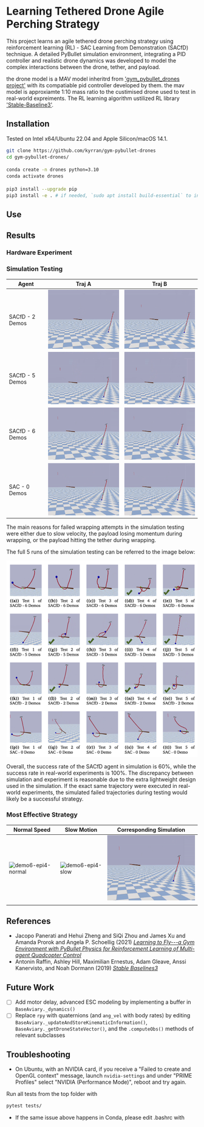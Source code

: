 # Learning Tethered Drone Agile Perching Strategy

This project learns an agile tethered drone perching strategy using reinforcement learning (RL) - SAC Learning from Demonstration (SACfD) technique. A detailed PyBullet simulation environment, integrating a PID controller and realistic drone dynamics was developed to model the complex interactions between the drone, tether, and payload.


the drone model is a MAV model inheritrd from ['gym_pybullet_drones project'](https://github.com/utiasDSL/gym-pybullet-drones) with its compatiable pid controller developed by them. the mav model is approxiamte 1:10 mass ratio to the custimised drone used to test in real-world expreiments. The RL learning algorithm ustilized RL library ['Stable-Baseline3'](https://github.com/DLR-RM/stable-baselines3). 


## Installation

Tested on Intel x64/Ubuntu 22.04 and Apple Silicon/macOS 14.1.

```sh
git clone https://github.com/kyrran/gym-pybullet-drones
cd gym-pybullet-drones/

conda create -n drones python=3.10
conda activate drones

pip3 install --upgrade pip
pip3 install -e . # if needed, `sudo apt install build-essential` to install `gcc` and build `pybullet`

```

## Use

## Results

### Hardware Experiment



### Simulation Testing

| **Agent**               | **Traj A**                                                                                                                                   | **Traj B**                                                                                                                                   |
|-------------------------|--------------------------------------------------------------------------------------------------------------------------------------------|--------------------------------------------------------------------------------------------------------------------------------------------|
| SACfD - 2 Demos         | <img src="gym_pybullet_drones/assets/demo2-epi4.gif" alt="demo2-epi4" width="300"/>                                                      | <img src="gym_pybullet_drones/assets/demo2-epi5.gif" alt="demo2-epi5" width="300"/>                                                      |
| SACfD - 5 Demos         | <img src="gym_pybullet_drones/assets/demo5-epi4.gif" alt="demo5-epi4" width="300"/>                                                      | <img src="gym_pybullet_drones/assets/demo5-epi5.gif" alt="demo5-epi5" width="300"/>                                                      |
| SACfD - 6 Demos         | <img src="gym_pybullet_drones/assets/demo6-epi4.gif" alt="demo6-epi4" width="300"/>                                                      | <img src="gym_pybullet_drones/assets/demo6-epi5.gif" alt="demo6-epi5" width="300"/>                                                      |
| SAC - 0 Demos           | <img src="gym_pybullet_drones/assets/demo0-epi4.gif" alt="demo0-epi4" width="300"/>                                                      | <img src="gym_pybullet_drones/assets/demo0-epi5.gif" alt="demo0-epi5" width="300"/>                                                      |


The main reasons for failed wrapping attempts in the simulation testing were either due to slow velocity, the payload losing momentum during wrapping, or the payload hitting the tether during wrapping.

The full 5 runs of the simulation testing can be referred to the image below:

<img src="gym_pybullet_drones/assets/simulation-test-img.png" alt="simulation test" width ='600'> 


Overall, the success rate of the SACfD agent in simulation is 60%, while the success rate in real-world experiments is 100%. The discrepancy between simulation and experiment is reasonable due to the extra lightweight design used in the simulation. If the exact same trajectory were executed in real-world experiments, the simulated failed trajectories during testing would likely be a successful strategy.

### Most Effective Strategy

| **Normal Speed**                                                                                                                             | **Slow Motion**                                                                                                                             | **Corresponding Simulation**                                                                                                                        |
|-------------------------|--------------------------------------------------------------------------------------------------------------------------------------------|--------------------------------------------------------------------------------------------------------------------------------------------|
| <img src="gym_pybullet_drones/assets/demo6_epi4_normal.gif" alt="demo6-epi4-normal" width="300"/>  | <img src="gym_pybullet_drones/assets/demo6_epi4_slow-crop.gif" alt="demo6-epi4-slow" width="300"/>                                     | <img src="gym_pybullet_drones/assets/demo6-epi4.gif" alt="demo6-epi4" width="300"/>                                                                                      |
                                                     |


## References

- Jacopo Panerati and Hehui Zheng and SiQi Zhou and James Xu and Amanda Prorok and Angela P. Schoellig (2021) [*Learning to Fly---a Gym Environment with PyBullet Physics for Reinforcement Learning of Multi-agent Quadcopter Control*](https://arxiv.org/abs/2103.02142) 
- Antonin Raffin, Ashley Hill, Maximilian Ernestus, Adam Gleave, Anssi Kanervisto, and Noah Dormann (2019) [*Stable Baselines3*](https://github.com/DLR-RM/stable-baselines3)

## Future Work

- [ ] Add motor delay, advanced ESC modeling by implementing a buffer in `BaseAviary._dynamics()`
- [ ] Replace `rpy` with quaternions (and `ang_vel` with body rates) by editing `BaseAviary._updateAndStoreKinematicInformation()`, `BaseAviary._getDroneStateVector()`, and the `.computeObs()` methods of relevant subclasses

## Troubleshooting

- On Ubuntu, with an NVIDIA card, if you receive a "Failed to create and OpenGL context" message, launch `nvidia-settings` and under "PRIME Profiles" select "NVIDIA (Performance Mode)", reboot and try again.

Run all tests from the top folder with

```sh
pytest tests/
```
- If the same issue above happens in Conda, please edit .bashrc with 
